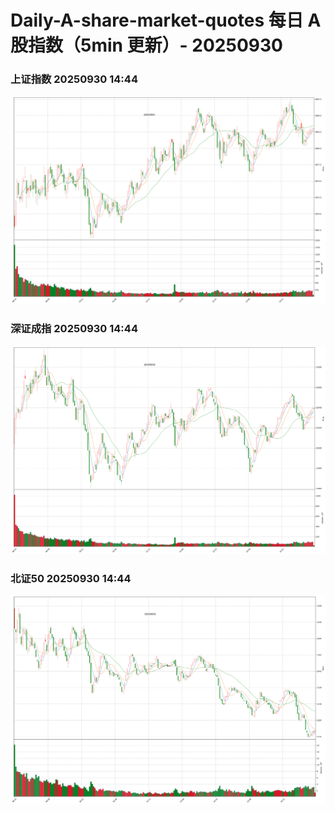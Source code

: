 
# Daily-A-share-market-quotes 每日 A 股指数（5min 更新）- 20250930

### 上证指数 20250930 14:44
![](./fig/2025/9/20250930-sh000001.png)

### 深证成指 20250930 14:44
![](./fig/2025/9/20250930-sz399001.png)

### 北证50 20250930 14:44
![](./fig/2025/9/20250930-bj899050.png)
